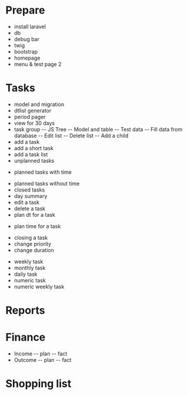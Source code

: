 # Prepare

+ install laravel
+ db
+ debug bar
+ twig
+ bootstrap
+ homepage
+ menu & test page 2

# Tasks

+ model and migration
+ dtlist generator
+ period pager
+ view for 30 days
+ task group
    -- JS Tree
    -- Model and table
    -- Test data
    -- Fill data from database
    -- Edit list
    -- Delete list
    -- Add a child
+ add a task
+ add a short task
+ add a task list
+ unplanned tasks
- planned tasks with time
+ planned tasks without time
+ closed tasks
+ day summary
+ edit a task
+ delete a task
+ plan dt for a task
- plan time for a task
+ closing a task
+ change priority
+ change duration

- weekly task
- monthly task
- daily task
- numeric task
- numeric weekly task

# Reports

# Finance

- Income
    -- plan
    -- fact
- Outcome
    -- plan
    -- fact

# Shopping list

# 


